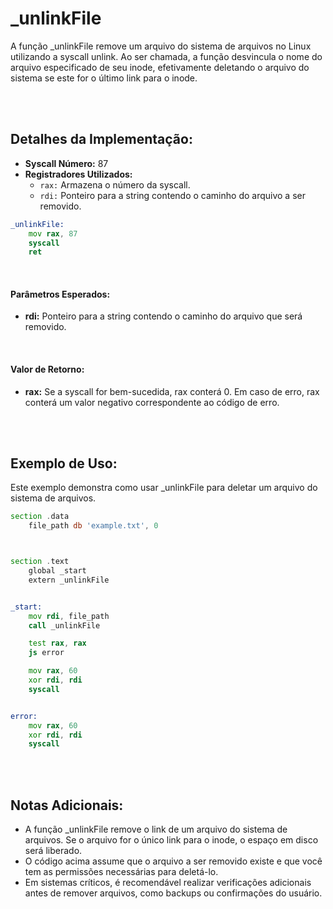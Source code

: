 # _unlinkFile
A função _unlinkFile remove um arquivo do sistema de arquivos no Linux utilizando a syscall unlink. Ao ser chamada, a função desvincula o nome do arquivo especificado de seu inode, efetivamente deletando o arquivo do sistema se este for o último link para o inode.

<br><br>

## Detalhes da Implementação:
- **Syscall Número:** 87
- **Registradores Utilizados:**
    - `rax:` Armazena o número da syscall.
    - `rdi:` Ponteiro para a string contendo o caminho do arquivo a ser removido.

```asm
_unlinkFile:
    mov rax, 87
    syscall
    ret
```

<br>

#### Parâmetros Esperados:
- **rdi:** Ponteiro para a string contendo o caminho do arquivo que será removido.

<br>

#### Valor de Retorno:
- **rax:** Se a syscall for bem-sucedida, rax conterá 0. Em caso de erro, rax conterá um valor negativo correspondente ao código de erro.

<br><br>

## Exemplo de Uso:
Este exemplo demonstra como usar _unlinkFile para deletar um arquivo do sistema de arquivos.

```asm
section .data
    file_path db 'example.txt', 0



section .text
    global _start
    extern _unlinkFile


_start:
    mov rdi, file_path
    call _unlinkFile

    test rax, rax
    js error

    mov rax, 60
    xor rdi, rdi
    syscall


error:
    mov rax, 60
    xor rdi, rdi
    syscall
```

<br><br>

## Notas Adicionais:
- A função _unlinkFile remove o link de um arquivo do sistema de arquivos. Se o arquivo for o único link para o inode, o espaço em disco será liberado.
- O código acima assume que o arquivo a ser removido existe e que você tem as permissões necessárias para deletá-lo.
- Em sistemas críticos, é recomendável realizar verificações adicionais antes de remover arquivos, como backups ou confirmações do usuário.